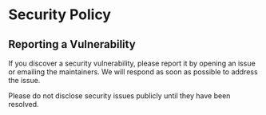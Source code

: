 # Security Policy

## Reporting a Vulnerability

If you discover a security vulnerability, please report it by opening an issue or emailing the maintainers. We will respond as soon as possible to address the issue.

Please do not disclose security issues publicly until they have been resolved.
